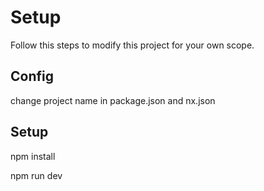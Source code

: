 # Setup

Follow this steps to modify this project for your own scope.


## Config

change project name in package.json and nx.json

## Setup


   npm install

   npm run dev